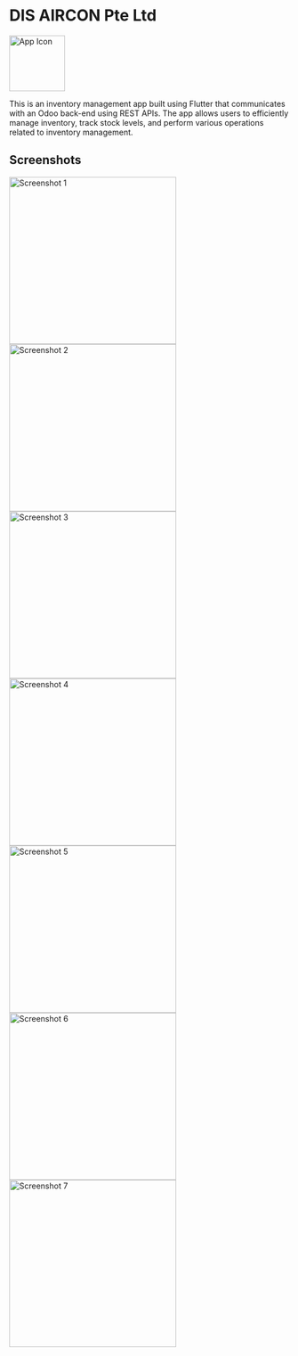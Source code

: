 # DIS AIRCON Pte Ltd

<img src="assets/app_icon.png" alt="App Icon" height="100" width="100">

This is an inventory management app built using Flutter that communicates with an Odoo back-end using REST APIs. The app allows users to efficiently manage inventory, track stock levels, and perform various operations related to inventory management.


## Screenshots

<img src="assets/screenshots/1.png" alt="Screenshot 1" width="300">

<img src="assets/screenshots/2.png" alt="Screenshot 2" width="300">

<img src="assets/screenshots/3.png" alt="Screenshot 3" width="300">

<img src="assets/screenshots/4.png" alt="Screenshot 4" width="300">

<img src="assets/screenshots/5.png" alt="Screenshot 5" width="300">

<img src="assets/screenshots/6.png" alt="Screenshot 6" width="300">

<img src="assets/screenshots/7.png" alt="Screenshot 7" width="300">
